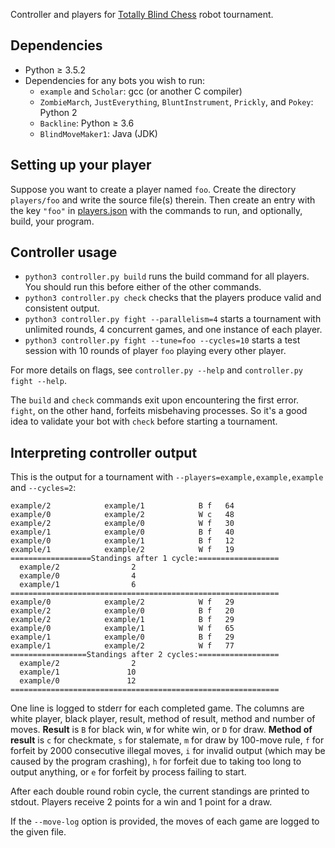 Controller and players for [Totally Blind Chess](https://codegolf.stackexchange.com/questions/195032) robot tournament.

## Dependencies
- Python ≥ 3.5.2
- Dependencies for any bots you wish to run:
    - `example` and `Scholar`: gcc (or another C compiler)
    - `ZombieMarch`, `JustEverything`, `BluntInstrument`, `Prickly`, and `Pokey`: Python 2
    - `Backline`: Python ≥ 3.6
    - `BlindMoveMaker1`: Java (JDK)

## Setting up your player

Suppose you want to create a player named `foo`. Create the directory `players/foo` and write the
source file(s) therein. Then create an entry with the key `"foo"` in [players.json](players.json)
with the commands to run, and optionally, build, your program.

## Controller usage

- `python3 controller.py build` runs the build command for all players. You should run this before either of the other commands.
- `python3 controller.py check` checks that the players produce valid and consistent output.
- `python3 controller.py fight --parallelism=4` starts a tournament with unlimited rounds, 4 concurrent games, and one instance of each player.
- `python3 controller.py fight --tune=foo --cycles=10` starts a test session with 10 rounds of player `foo` playing every other player.

For more details on flags, see `controller.py --help` and `controller.py fight --help`.

The `build` and `check` commands exit upon encountering the first error. `fight`, on the other hand,
forfeits misbehaving processes. So it's a good idea to validate your bot with `check` before starting a tournament.

## Interpreting controller output

This is the output for a tournament with `--players=example,example,example` and `--cycles=2`:

```Seed: 3764704884103223436
example/2            example/1            B f   64
example/0            example/2            W c   48
example/2            example/0            W f   30
example/1            example/0            B f   40
example/0            example/1            B f   12
example/1            example/2            W f   19
==================Standings after 1 cycle:==================
  example/2                2
  example/0                4
  example/1                6
============================================================
example/0            example/2            W f   29
example/2            example/0            B f   20
example/2            example/1            B f   29
example/0            example/1            W f   65
example/1            example/0            B f   29
example/1            example/2            W f   77
=================Standings after 2 cycles:==================
  example/2                2
  example/1               10
  example/0               12
============================================================
```

One line is logged to stderr for each completed game. The columns are white player, black player,
result, method of result, method and number of moves.
__Result__ is `B` for black win, `W` for white win, or `D` for draw.
__Method of result__ is `c` for checkmate, `s` for stalemate, `m` for draw by 100-move
rule, `f` for forfeit by 2000 consecutive illegal moves, `i` for invalid output (which
may be caused by the program crashing), `h` for forfeit due to taking too long to output
anything, or `e` for forfeit by process failing to start.

After each double round robin cycle, the current standings are printed to stdout. Players receive 2
points for a win and 1 point for a draw.

If the `--move-log` option is provided, the moves of each game are logged to the given file.
